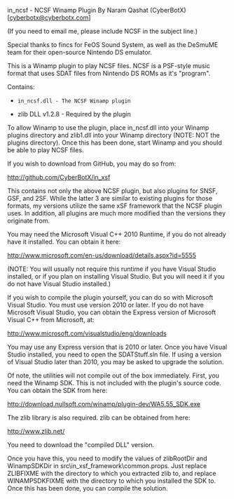 in_ncsf - NCSF Winamp Plugin By Naram Qashat (CyberBotX)
[cyberbotx@cyberbotx.com]

(If you need to email me, please include NCSF in the subject line.)

Special thanks to fincs for FeOS Sound System, as well as the DeSmuME team for
their open-source Nintendo DS emulator.

This is a Winamp plugin to play NCSF files. NCSF is a PSF-style music format
that uses SDAT files from Nintendo DS ROMs as it's "program".

Contains:

-     in_ncsf.dll - The NCSF Winamp plugin
- zlib DLL v1.2.8 - Required by the plugin

To allow Winamp to use the plugin, place in_ncsf.dll into your Winamp plugins
directory and zlib1.dll into your Winamp directory (NOTE: NOT the plugins
directory). Once this has been done, start Winamp and you should be able to play
NCSF files.

If you wish to download from GitHub, you may do so from:

http://github.com/CyberBotX/in_xsf

This contains not only the above NCSF plugin, but also plugins for SNSF, GSF,
and 2SF. While the latter 3 are similar to existing plugins for those formats,
my versions utilize the same xSF framework that the NCSF plugin uses. In
addition, all plugins are much more modified than the versions they originate
from.

You may need the Microsoft Visual C++ 2010 Runtime, if you do not already have
it installed. You can obtain it here:

http://www.microsoft.com/en-us/download/details.aspx?id=5555

(NOTE: You will usually not require this runtime if you have Visual Studio
installed, or if you plan on installing Visual Studio. But you will need it if
you do not have Visual Studio installed.)

If you wish to compile the plugin yourself, you can do so with Microsoft Visual
Studio. You must use version 2010 or later. If you do not have Microsoft Visual
Studio, you can obtain the Express version of Microsoft Visual C++ from
Microsoft, at:

http://www.microsoft.com/visualstudio/eng/downloads

You may use any Express version that is 2010 or later. Once you have Visual
Studio installed, you need to open the SDATStuff.sln file. If using a version of
Visual Studio later than 2010, you may be asked to upgrade the solution.

Of note, the utilities will not compile out of the box immediately. First, you
need the Winamp SDK. This is not included with the plugin's source code. You can
obtain the SDK from here:

http://download.nullsoft.com/winamp/plugin-dev/WA5.55_SDK.exe

The zlib library is also required. zlib can be obtained from here:

http://www.zlib.net/

You need to download the "compiled DLL" version.

Once you have this, you need to modify the values of zlibRootDir and
WinampSDKDir in src\in_xsf_framework\common.props. Just replace ZLIBFIXME with
the directory to which you extracted zlib to, and replace WINAMPSDKFIXME with
the directory to which you installed the SDK to. Once this has been done, you
can compile the solution.
